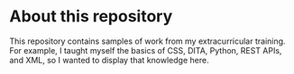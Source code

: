 # About this repository

This repository contains samples of work from my extracurricular training. For example, I taught myself the basics of CSS, DITA, Python, REST APIs, and XML, so I wanted to display that knowledge here.
